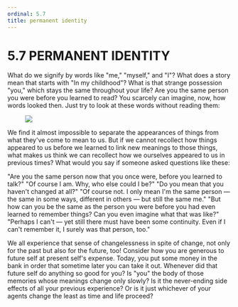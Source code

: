 ```yaml
---
ordinal: 5.7
title: permanent identity
---
```


# 5.7 PERMANENT IDENTITY

What do we signify by words like "me," "myself," and "I"? What does a story mean that starts with "In my childhood"? What is that strange possession "you," which stays the same throughout your life? Are you the same person you were before you learned to read? You scarcely can imagine, now, how words looked then. Just try to look at these words without reading them:

<figure><img src="/images/ch5/5-2.png"></img></figure>
We find it almost impossible to separate the appearances of things from what they've come to mean to us. But if we cannot recollect how things appeared to us before we learned to link new meanings to those things, what makes us think we can recollect how we ourselves appeared to us in previous times? What would you say if someone asked questions like these:

"Are you the same person now that you once were, before you learned to talk?" "Of course I am. Why, who else could I be?" "Do you mean that you haven't changed at all?" "Of course not. I only mean I'm the same person &mdash; the same in some ways, different in others &mdash; but still the same me." "But how can you be the same as the person you were before you had even learned to remember things? Can you even imagine what that was like?" "Perhaps I can't &mdash; yet still there must have been some continuity. Even if I can't remember it, I surely was that person, too."

We all experience that sense of changelessness in spite of change, not only for the past but also for the future, too! Consider how you are generous to future self at present self's expense. Today, you put some money in the bank in order that sometime later you can take it out. Whenever did that future self do anything so good for you? Is "you" the body of those memories whose meanings change only slowly? Is it the never-ending side effects of all your previous experience? Or is it just whichever of your agents change the least as time and life proceed?
